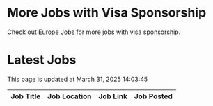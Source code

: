 # More Jobs with Visa Sponsorship

Check out [Europe Jobs](https://github.com/sureshparimi/europejobs#latest-jobs) for more jobs with visa sponsorship.

# Latest Jobs

This page is updated at March 31, 2025 14:03:45

| Job Title | Job Location | Job Link | Job Posted |
| --- | --- | --- | --- |
